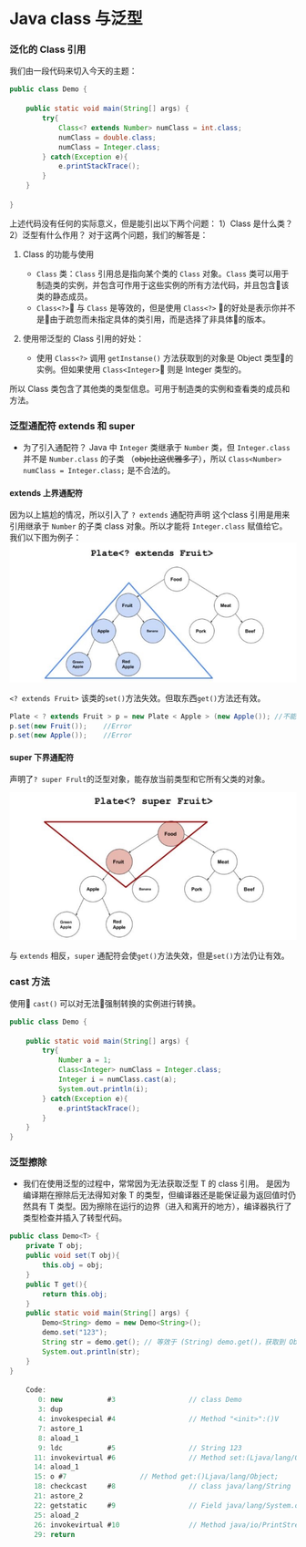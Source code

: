 # Java class 与泛型

### 泛化的 Class 引用

我们由一段代码来切入今天的主题：
``` java
public class Demo {
    
    public static void main(String[] args) {
        try{
            Class<? extends Number> numClass = int.class;
            numClass = double.class;
            numClass = Integer.class;
        } catch(Exception e){
            e.printStackTrace();
        }
    }

}
```
上述代码没有任何的实际意义，但是能引出以下两个问题：
1）Class 是什么类？
2）泛型有什么作用？
对于这两个问题，我们的解答是：

1. Class 的功能与使用

    * `Class` 类：`Class` 引用总是指向某个类的 `Class` 对象。`Class` 类可以用于制造类的实例，并包含可作用于这些实例的所有方法代码，并且包含该类的静态成员。
    * `Class<?>` 与 `Class` 是等效的，但是使用 `Class<?>` 的好处是表示你并不是由于疏忽而未指定具体的类引用，而是选择了非具体的版本。
    
2.  使用带泛型的 Class 引用的好处：
    * 使用 `Class<?>` 调用 `getInstanse()` 方法获取到的对象是 Object 类型的实例。但如果使用 `Class<Integer>` 则是 Integer 类型的。

所以 Class 类包含了其他类的类型信息。可用于制造类的实例和查看类的成员和方法。

### 泛型通配符 extends 和 super
* 为了引入通配符？
 Java 中 `Integer` 类继承于 `Number` 类，但 `Integer.class` 并不是 `Number.class` 的子类 （~~objc比这优雅多了~~），所以 `Class<Number> numClass = Integer.class;` 是不合法的。
 
#### extends 上界通配符

因为以上尴尬的情况，所以引入了 `? extends` 通配符声明 这个class 引用是用来引用继承于 `Number` 的子类 class 对象。所以才能将 `Integer.class` 赋值给它。
我们以下图为例子：
![](media/15610851413694/15610985487423.jpg)

`<? extends Fruit>` 该类的`set()`方法失效。但取东西`get()`方法还有效。
```java
Plate < ? extends Fruit > p = new Plate < Apple > (new Apple()); //不能存入任何元素
p.set(new Fruit());    //Error
p.set(new Apple());    //Error
```
#### super 下界通配符

声明了`? super Frult`的泛型对象，能存放当前类型和它所有父类的对象。

![](media/15610851413694/15610985632113.jpg)

与 `extends` 相反，`super` 通配符会使`get()`方法失效，但是`set()`方法仍让有效。

### cast 方法
使用 `cast()` 可以对无法强制转换的实例进行转换。

```java
public class Demo {
    
    public static void main(String[] args) {
        try{
            Number a = 1;
            Class<Integer> numClass = Integer.class;
            Integer i = numClass.cast(a);
            System.out.println(i);
        } catch(Exception e){
            e.printStackTrace();
        }
    }
}
```


### 泛型擦除
* 我们在使用泛型的过程中，常常因为无法获取泛型 T 的 class 引用。
是因为编译期在擦除后无法得知对象 T 的类型，但编译器还是能保证最为返回值时仍然具有 T 类型。因为擦除在运行的边界（进入和离开的地方），编译器执行了类型检查并插入了转型代码。

``` java
public class Demo<T> {
    private T obj;
    public void set(T obj){
        this.obj = obj;
    }  
    public T get(){
        return this.obj;
    }
    public static void main(String[] args) {
        Demo<String> demo = new Demo<String>();
        demo.set("123");
        String str = demo.get(); // 等效于 (String) demo.get()，获取到 Object 类型后强转为 String 类型
        System.out.println(str);
    }
}

    Code:
       0: new           #3                  // class Demo
       3: dup
       4: invokespecial #4                  // Method "<init>":()V
       7: astore_1
       8: aload_1
       9: ldc           #5                  // String 123
      11: invokevirtual #6                  // Method set:(Ljava/lang/Object;)V
      14: aload_1
      15: o #7                  // Method get:()Ljava/lang/Object;
      18: checkcast     #8                  // class java/lang/String
      21: astore_2
      22: getstatic     #9                  // Field java/lang/System.out:Ljava/io/PrintStream;
      25: aload_2
      26: invokevirtual #10                 // Method java/io/PrintStream.println:(Ljava/lang/String;)V
      29: return
```


